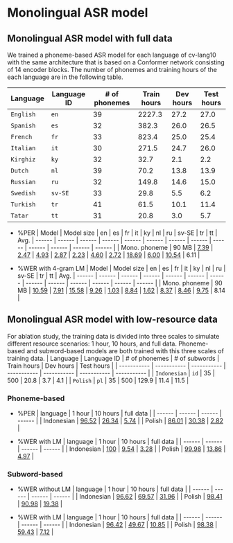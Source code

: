 # Monolingual ASR model
## Monolingual ASR model with full data
We trained a phoneme-based ASR model for each language of cv-lang10 with the same architecture that is based on a Conformer network consisting of 14 encoder blocks. The number of phonemes and training hours of the each language are in the following table.

| Language | Language ID | # of phonemes | Train hours | Dev hours | Test hours |
| ----------- | ----------- | ----------- | ----------- | ----------- | ----------- |
| `English` | `en` | 39 | 2227.3 | 27.2 | 27.0 |
| `Spanish` | `es` | 32 | 382.3 | 26.0 | 26.5 |
| `French` | `fr` | 33 | 823.4 | 25.0 | 25.4 |
| `Italian` | `it` | 30 | 271.5 | 24.7 | 26.0 |
| `Kirghiz` | `ky` | 32 | 32.7 | 2.1 | 2.2 |
| `Dutch` | `nl` | 39 | 70.2 | 13.8 | 13.9 |
| `Russian` | `ru` | 32 | 149.8 | 14.6 | 15.0 |
| `Swedish` | `sv-SE` | 33 | 29.8 | 5.5 | 6.2 |
| `Turkish` | `tr` | 41 | 61.5 | 10.1 | 11.4 |
| `Tatar` | `tt` | 31 | 20.8 | 3.0 | 5.7 |

* %PER
    | Model | Model size | en | es | fr | it | ky | nl | ru | sv-SE | tr | tt | Avg.
    | ------ | ------ | ------ | ------ | ------ | ------ | ------ | ------ | ------ | ------ | ------ | ------ | ------ |
    | Mono. phoneme | 90 MB | [7.39](./en/readme.md) | [2.47](./es/readme.md) | [4.93](./fr/readme.md) | [2.87](./it/readme.md) | [2.23](./ky/readme.md) | [4.60](./nl/readme.md) | [2.72](./ru/readme.md) | [18.69](./sv-SE/readme.md) | [6.00](./tr/readme.md) | [10.54](./tt/readme.md) | 6.11 |

* %WER with 4-gram LM 
    | Model | Model size | en | es | fr | it | ky | nl | ru | sv-SE | tr | tt | Avg.
    | ------ | ------ | ------ | ------ | ------ | ------ | ------ | ------ | ------ | ------ | ------ | ------ | ------ |
    | Mono. phoneme | 90 MB | [10.59](./en/readme.md) | [7.91](./es/readme.md) | [15.58](./fr/readme.md) | [9.26](./it/readme.md) | [1.03](./ky/readme.md) | [8.84](./nl/readme.md) | [1.62](./ru/readme.md) | [8.37](./sv-SE/readme.md) | [8.46](./tr/readme.md) | [9.75](./tt/readme.md) | 8.14 |


## Monolingual ASR model with low-resource data
For ablation study, the training data is divided into three scales to simulate different resource scenarios: 1 hour, 10 hours, and full data. Phoneme-based and subword-based models are both trained with this three scales of training data.
| Language | Language ID | # of phonemes | # of subwords | Train hours | Dev hours | Test hours |
| ----------- | ----------- | ----------- | ----------- | ----------- | ----------- | ----------- |
| `Indonesian` | `id` | 35 | 500 | 20.8 | 3.7 | 4.1 |
| `Polish` | `pl` | 35 | 500 | 129.9 | 11.4 | 11.5 |

### Phoneme-based
* %PER
    | language | 1 hour | 10 hours | full data |
    | ------ | ------ | ------ | ------ |
    | Indonesian | [96.52](./id/Mono._phoneme_1h/readme.md) | [26.34](./id/Mono._phoneme_10h/readme.md) | [5.74](./id/Mono._phoneme_20h/readme.md) |
    | Polish | [86.01](./pl/Mono._phoneme_1h/readme.md) | [30.38](./pl/Mono._phoneme_10h/readme.md) | [2.82](./pl/Mono._phoneme_130h/readme.md) |

* %WER with LM
    | language | 1 hour | 10 hours | full data |
    | ------ | ------ | ------ | ------ |
    | Indonesian | [100](./id/Mono._phoneme_1h/readme.md) | [9.54](./id/Mono._phoneme_10h/readme.md) | [3.28](./id/Mono._phoneme_20h/readme.md) |
    | Polish | [99.98](./pl/Mono._phoneme_1h/readme.md) | [13.86](./pl/Mono._phoneme_10h/readme.md) | [4.97](./pl/Mono._phoneme_130h/readme.md) |

### Subword-based
* %WER without LM
    | language | 1 hour | 10 hours | full data |
    | ------ | ------ | ------ | ------ |
    | Indonesian | [96.62](./id/Mono._subword_1h/readme.md) | [69.57](./id/Mono._subword_10h/readme.md) | [31.96](./id/Mono._subword_20h/readme.md) |
    | Polish | [98.41](./pl/Mono._subword_1h/readme.md) | [90.98](./pl/Mono._subword_10h/readme.md) | [19.38](./pl/Mono._subword_130h/readme.md) |

* %WER with LM
    | language | 1 hour | 10 hours | full data |
    | ------ | ------ | ------ | ------ |
    | Indonesian | [96.42](./id/Mono._subword_1h/readme.md) | [49.67](./id/Mono._subword_10h/readme.md) | [10.85](./id/Mono._subword_20h/readme.md) |
    | Polish | [98.38](./pl/Mono._subword_1h/readme.md) | [59.43](./pl/Mono._subword_10h/readme.md) | [7.12](./pl/Mono._subword_130h/readme.md) |
